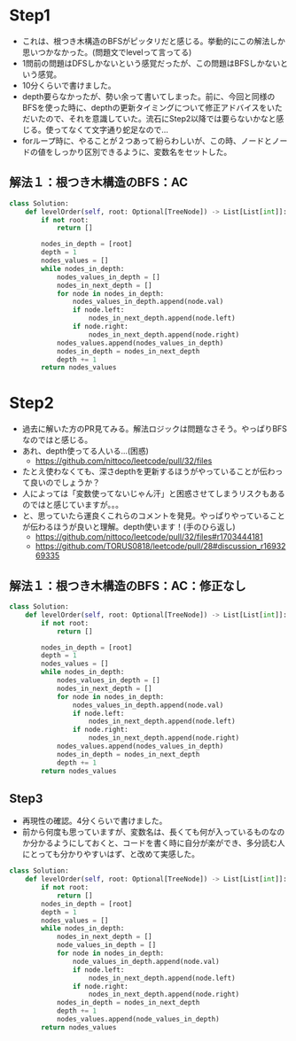 # Step1
- これは、根つき木構造のBFSがピッタリだと感じる。挙動的にこの解法しか思いつかなかった。(問題文でlevelって言ってる)
- 1問前の問題はDFSしかないという感覚だったが、この問題はBFSしかないという感覚。
- 10分くらいで書けました。
- depth要らなかったが、勢い余って書いてしまった。前に、今回と同様のBFSを使った時に、depthの更新タイミングについて修正アドバイスをいただいたので、それを意識していた。流石にStep2以降では要らないかなと感じる。使ってなくて文字通り蛇足なので...
- forループ時に、やることが２つあって紛らわしいが、この時、ノードとノードの値をしっかり区別できるように、変数名をセットした。
## 解法１：根つき木構造のBFS：AC

```python
class Solution:
    def levelOrder(self, root: Optional[TreeNode]) -> List[List[int]]:
        if not root:
            return []

        nodes_in_depth = [root]
        depth = 1
        nodes_values = []
        while nodes_in_depth:
            nodes_values_in_depth = []
            nodes_in_next_depth = []
            for node in nodes_in_depth:
                nodes_values_in_depth.append(node.val)
                if node.left:
                    nodes_in_next_depth.append(node.left)
                if node.right:
                    nodes_in_next_depth.append(node.right)
            nodes_values.append(nodes_values_in_depth)
            nodes_in_depth = nodes_in_next_depth
            depth += 1
        return nodes_values
```

# Step2
- 過去に解いた方のPR見てみる。解法ロジックは問題なさそう。やっぱりBFSなのではと感じる。
- あれ、depth使ってる人いる...(困惑) 
  - https://github.com/nittoco/leetcode/pull/32/files
- たとえ使わなくても、深さdepthを更新するほうがやっていることが伝わって良いのでしょうか？
- 人によっては「変数使ってないじゃん汗」と困惑させてしまうリスクもあるのではと感じていますが。。。
- と、思っていたら運良くこれらのコメントを発見。やっぱりやっていることが伝わるほうが良いと理解。depth使います！(手のひら返し)
  - https://github.com/nittoco/leetcode/pull/32/files#r1703444181
  - https://github.com/TORUS0818/leetcode/pull/28#discussion_r1693269335
## 解法１：根つき木構造のBFS：AC：修正なし
```python
class Solution:
    def levelOrder(self, root: Optional[TreeNode]) -> List[List[int]]:
        if not root:
            return []

        nodes_in_depth = [root]
        depth = 1
        nodes_values = []
        while nodes_in_depth:
            nodes_values_in_depth = []
            nodes_in_next_depth = []
            for node in nodes_in_depth:
                nodes_values_in_depth.append(node.val)
                if node.left:
                    nodes_in_next_depth.append(node.left)
                if node.right:
                    nodes_in_next_depth.append(node.right)
            nodes_values.append(nodes_values_in_depth)
            nodes_in_depth = nodes_in_next_depth
            depth += 1
        return nodes_values
```

## Step3
- 再現性の確認。4分くらいで書けました。
- 前から何度も思っていますが、変数名は、長くても何が入っているものなのか分かるようにしておくと、コードを書く時に自分が楽ができ、多分読む人にとっても分かりやすいはず、と改めて実感した。
```python
class Solution:
    def levelOrder(self, root: Optional[TreeNode]) -> List[List[int]]:
        if not root:
            return []
        nodes_in_depth = [root]
        depth = 1
        nodes_values = []
        while nodes_in_depth:
            nodes_in_next_depth = []
            node_values_in_depth = []
            for node in nodes_in_depth:
                node_values_in_depth.append(node.val)
                if node.left:
                    nodes_in_next_depth.append(node.left)
                if node.right:
                    nodes_in_next_depth.append(node.right)
            nodes_in_depth = nodes_in_next_depth
            depth += 1
            nodes_values.append(node_values_in_depth)
        return nodes_values
```
